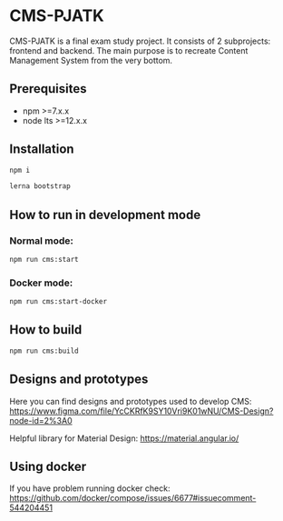 # CMS-PJATK
CMS-PJATK is a final exam study project. It consists of 2 subprojects: frontend and backend. The main purpose is to recreate Content Management System from the very bottom.

## Prerequisites
- npm >=7.x.x
- node lts >=12.x.x

## Installation
```bash
npm i
```

```bash
lerna bootstrap
```

## How to run in development mode
### Normal mode:
```bash
npm run cms:start
```
### Docker mode:
```bash
npm run cms:start-docker
```

## How to build
```bash
npm run cms:build
```
 
## Designs and prototypes
Here you can find designs and prototypes used to develop CMS: https://www.figma.com/file/YcCKRfK9SY10Vri9K01wNU/CMS-Design?node-id=2%3A0

Helpful library for Material Design: https://material.angular.io/

## Using docker
If you have problem running docker check: https://github.com/docker/compose/issues/6677#issuecomment-544204451
